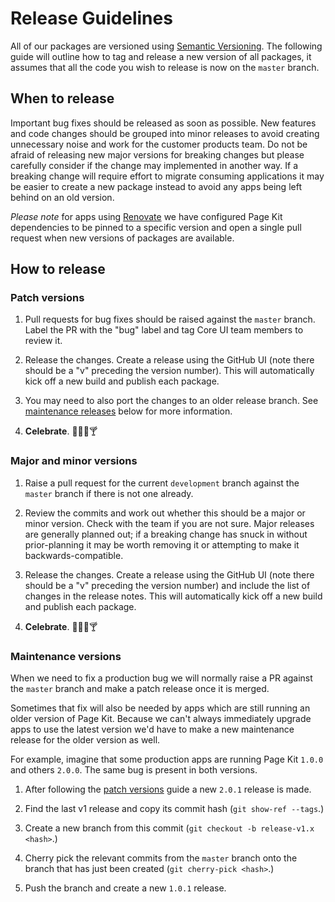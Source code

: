 # Release Guidelines

All of our packages are versioned using [Semantic Versioning]. The following guide will outline how to tag and release a new version of all packages, it assumes that all the code you wish to release is now on the `master` branch.


## When to release

Important bug fixes should be released as soon as possible. New features and code changes should be grouped into minor releases to avoid creating unnecessary noise and work for the customer products team. Do not be afraid of releasing new major versions for breaking changes but please carefully consider if the change may implemented in another way. If a breaking change will require effort to migrate consuming applications it may be easier to create a new package instead to avoid any apps being left behind on an old version.

_Please note_ for apps using [Renovate] we have configured Page Kit dependencies to be pinned to a specific version and open a single pull request when new versions of packages are available.

[Renovate]: https://renovatebot.com/


## How to release

### Patch versions

  1. Pull requests for bug fixes should be raised against the `master` branch. Label the PR with the "bug" label and tag Core UI team members to review it.

  2. Release the changes. Create a release using the GitHub UI (note there should be a "v" preceding the version number). This will automatically kick off a new build and publish each package.

  3. You may need to also port the changes to an older release branch. See [maintenance releases](#maintenance-versions) below for more information.

  4. **Celebrate**. :tada::beer::cake::cocktail:

### Major and minor versions

  1. Raise a pull request for the current `development` branch against the `master` branch if there is not one already.

  2. Review the commits and work out whether this should be a major or minor version. Check with the team if you are not sure. Major releases are generally planned out; if a breaking change has snuck in without prior-planning it may be worth removing it or attempting to make it backwards-compatible.

  3. Release the changes. Create a release using the GitHub UI (note there should be a "v" preceding the version number) and include the list of changes in the release notes. This will automatically kick off a new build and publish each package.

  4. **Celebrate**. :tada::beer::cake::cocktail:

### Maintenance versions

When we need to fix a production bug we will normally raise a PR against the `master` branch and make a patch release once it is merged.

Sometimes that fix will also be needed by apps which are still running an older version of Page Kit. Because we can't always immediately upgrade apps to use the latest version we'd have to make a new maintenance release for the older version as well.

For example, imagine that some production apps are running Page Kit `1.0.0` and others `2.0.0`. The same bug is present in both versions.

  1. After following the [patch versions](#patch-versions) guide a new `2.0.1` release is made.

  2. Find the last v1 release and copy its commit hash (`git show-ref --tags`.)

  3. Create a new branch from this commit (`git checkout -b release-v1.x <hash>`.)

  4. Cherry pick the relevant commits from the `master` branch onto the branch that has just been created (`git cherry-pick <hash>`.)

  5. Push the branch and create a new `1.0.1` release.

[semantic versioning]: http://semver.org/
